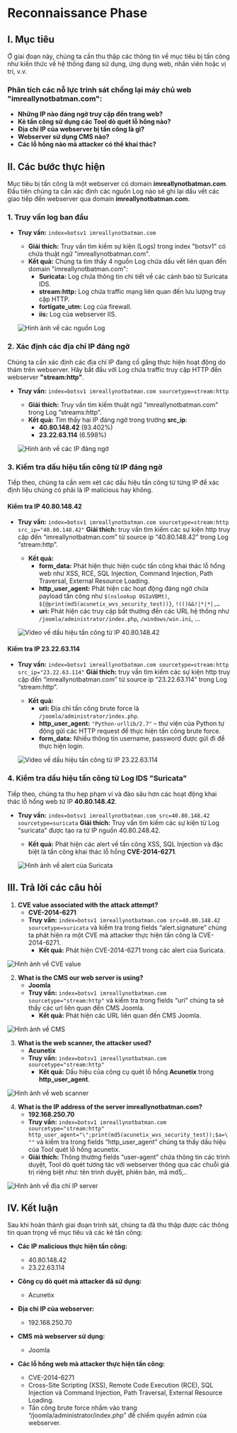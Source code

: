# Reconnaissance Phase

## I. Mục tiêu
Ở giai đoạn này, chúng ta cần thu thập các thông tin về mục tiêu bị tấn công như kiến thức về hệ thống đang sử dụng, ứng dụng web, nhân viên hoặc vị trí, v.v.

### Phân tích các nỗ lực trinh sát chống lại máy chủ web "imreallynotbatman.com":

- **Những IP nào đáng ngờ truy cập đến trang web?**
- **Kẻ tấn công sử dụng các Tool dò quét lỗ hổng nào?**
- **Địa chỉ IP của webserver bị tấn công là gì?**
- **Webserver sử dụng CMS nào?**
- **Các lỗ hổng nào mà attacker có thể khai thác?**

## II. Các bước thực hiện
Mục tiêu bị tấn công là một webserver có domain **imreallynotbatman.com**. Đầu tiên chúng ta cần xác định các nguồn Log nào sẽ ghi lại dấu vết các giao tiếp đến webserver qua domain **imreallynotbatman.com**.

### 1. Truy vấn log ban đầu
- **Truy vấn:** `index=botsv1 imreallynotbatman.com`
    - **Giải thích:** Truy vấn tìm kiếm sự kiện (Logs) trong index "botsv1" có chứa thuật ngữ "imreallynotbatman.com".
    - **Kết quả:** Chúng ta tìm thấy 4 nguồn Log chứa dấu vết liên quan đến domain "imreallynotbatman.com":
      - **Suricata:** Log chứa thông tin chi tiết về các cảnh báo từ Suricata IDS.
      - **stream:http:** Log chứa traffic mạng liên quan đến lưu lượng truy cập HTTP.
      - **fortigate_utm:** Log của firewall.
      - **iis:** Log của webserver IIS.

  ![Hình ảnh về các nguồn Log](https://github.com/PhucsS24/Incident-handling-with-Splunk/blob/main/assets/images_phase1/Picture1.png)

### 2. Xác định các địa chỉ IP đáng ngờ
Chúng ta cần xác định các địa chỉ IP đang cố gắng thực hiện hoạt động do thám trên webserver. Hãy bắt đầu với Log chứa traffic truy cập HTTP đến webserver **"stream:http"**.

- **Truy vấn:** `index=botsv1 imreallynotbatman.com sourcetype=stream:http`
    - **Giải thích:** Truy vấn tìm kiếm thuật ngữ "imreallynotbatman.com" trong Log “streams:http”.
    - **Kết quả:** Tìm thấy hai IP đáng ngờ trong trường **src_ip**:
      - **40.80.148.42** (93.402%)
      - **23.22.63.114** (6.598%)

  ![Hình ảnh về các IP đáng ngờ](https://github.com/PhucsS24/Incident-handling-with-Splunk/blob/main/assets/images_phase1/Picture2.png)

### 3. Kiểm tra dấu hiệu tấn công từ IP đáng ngờ
Tiếp theo, chúng ta cần xem xét các dấu hiệu tấn công từ từng IP để xác định liệu chúng có phải là IP malicious hay không.

#### Kiểm tra IP **40.80.148.42**
- **Truy vấn:** `index=botsv1 imreallynotbatman.com sourcetype=stream:http src_ip="40.80.148.42"`
   **Giải thích:** truy vấn tìm kiếm các sự kiện http truy cập đến “imreallynotbatman.com” từ source ip “40.80.148.42” trong Log “stream:http”.
    - **Kết quả:**
        - **form_data:** Phát hiện thực hiện cuộc tấn công khai thác lỗ hổng web như XSS, RCE, SQL Injection, Command Injection, Path Traversal, External Resource Loading.
        - **http_user_agent:** Phát hiện các hoạt động đáng ngờ chứa payload tấn công như `$(nslookup 0GIaVBMt)`, `${@print(md5(acunetix_wvs_security_test))}`, `!(()&&!|*|*|,…`
        - **uri:** Phát hiện các truy cập bất thường đến các URL hệ thống như `/joomla/administrator/index.php`, `/windows/win.ini`, …

  ![Video về dấu hiệu tấn công từ IP 40.80.148.42](https://github.com/PhucsS24/Incident-handling-with-Splunk/blob/main/assets/images_phase1/video%201.gif)

#### Kiểm tra IP **23.22.63.114**
- **Truy vấn:** `index=botsv1 imreallynotbatman.com sourcetype=stream:http src_ip="23.22.63.114"`
   **Giải thích:** truy vấn tìm kiếm các sự kiện http truy cập đến “imreallynotbatman.com” từ source ip “23.22.63.114” trong Log “stream:http”.
    - **Kết quả:**
        - **uri:** Địa chỉ tấn công brute force là `/joomla/administrator/index.php`.
        - **http_user_agent:** `"Python-urllib/2.7"` – thư viện của Python tự động gửi các HTTP request để thực hiện tấn công brute force.
        - **form_data:** Nhiều thông tin username, password được gửi đi để thực hiện login.

  ![Video về dấu hiệu tấn công từ IP 23.22.63.114](https://github.com/PhucsS24/Incident-handling-with-Splunk/blob/main/assets/images_phase1/video%202.gif)

### 4. Kiểm tra dấu hiệu tấn công từ Log IDS "Suricata"
Tiếp theo, chúng ta thu hẹp phạm vi và đào sâu hơn các hoạt động khai thác lỗ hổng web từ IP **40.80.148.42**.

- **Truy vấn:** `index=botsv1 imreallynotbatman.com src=40.80.148.42 sourcetype=suricata`
    **Giải thích:** Truy vấn tìm kiếm các sự kiện từ Log "suricata" được tạo ra từ IP nguồn 40.80.248.42.
    - **Kết quả:** Phát hiện các alert về tấn công XSS, SQL Injection và đặc biệt là tấn công khai thác lỗ hổng **CVE-2014-6271**.

  ![Hình ảnh về alert của Suricata](https://github.com/PhucsS24/Incident-handling-with-Splunk/blob/main/assets/images_phase1/Picture3.png)

## III. Trả lời các câu hỏi

1. **CVE value associated with the attack attempt?**
   - **CVE-2014-6271**
   - **Truy vấn:** `index=botsv1 imreallynotbatman.com src=40.80.148.42 sourcetype=suricata` và kiểm tra trong fields “alert.signature” chúng ta phát hiện ra một CVE mà attacker thực hiện tấn công là CVE-2014-6271.
     - **Kết quả:** Phát hiện CVE-2014-6271 trong các alert của Suricata.

  ![Hình ảnh về CVE value](https://github.com/PhucsS24/Incident-handling-with-Splunk/blob/main/assets/images_phase1/Picture4.png)

2. **What is the CMS our web server is using?**
   - **Joomla**
   - **Truy vấn:** `index=botsv1 imreallynotbatman.com sourcetype="stream:http"` và kiểm tra trong fields “uri” chúng ta sẽ thấy các url liên quan đến CMS Joomla. 
     - **Kết quả:** Phát hiện các URL liên quan đến CMS Joomla.

  ![Hình ảnh về CMS](https://github.com/PhucsS24/Incident-handling-with-Splunk/blob/main/assets/images_phase1/Picture5.png)

3. **What is the web scanner, the attacker used?**
   - **Acunetix**
   - **Truy vấn:** `index=botsv1 imreallynotbatman.com sourcetype="stream:http"` 
     - **Kết quả:** Dấu hiệu của công cụ quét lỗ hổng **Acunetix** trong **http_user_agent**.

  ![Hình ảnh về web scanner](https://github.com/PhucsS24/Incident-handling-with-Splunk/blob/main/assets/images_phase1/Picture6.png)

4. **What is the IP address of the server imreallynotbatman.com?**
   - **192.168.250.70**
   - **Truy vấn:** `index=botsv1 imreallynotbatman.com sourcetype="stream:http" http_user_agent="\";print(md5(acunetix_wvs_security_test));$a=\""` và kiểm tra trong fields “http_user_agent” chúng ta thấy dấu hiệu của Tool quét lỗ hổng acunetix.
   - **Giải thích:** Thông thường fields “user-agent” chứa thông tin các trình duyệt, Tool dò quét tương tác với webserver thông qua các chuỗi giá trị riêng biệt như: tên trình duyệt, phiên bản, mã md5,.. 

  ![Hình ảnh về địa chỉ IP server](https://github.com/PhucsS24/Incident-handling-with-Splunk/blob/main/assets/images_phase1/Picture7.png)

## IV. Kết luận
Sau khi hoàn thành giai đoạn trinh sát, chúng ta đã thu thập được các thông tin quan trọng về mục tiêu và các kẻ tấn công:

- **Các IP malicious thực hiện tấn công:**
  - 40.80.148.42
  - 23.22.63.114

- **Công cụ dò quét mà attacker đã sử dụng:**
  - Acunetix

- **Địa chỉ IP của webserver:**
  - 192.168.250.70

- **CMS mà webserver sử dụng:**
  - Joomla

- **Các lỗ hổng web mà attacker thực hiện tấn công:**
  - CVE-2014-6271
  - Cross-Site Scripting (XSS), Remote Code Execution (RCE), SQL Injection và Command Injection, Path Traversal, External Resource Loading.
  - Tấn công brute force nhắm vào trang “/joomla/administrator/index.php” để chiếm quyền admin của webserver.
